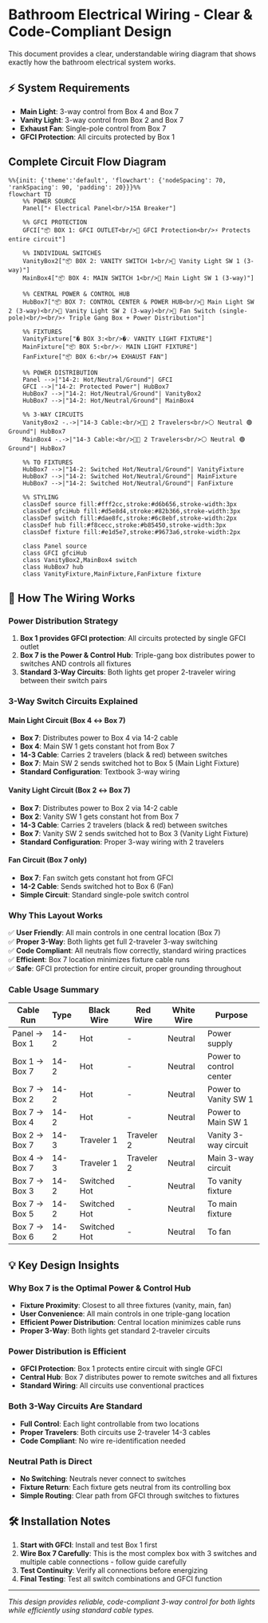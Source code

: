 # Bathroom Electrical Wiring - Clear & Code-Compliant Design

This document provides a clear, understandable wiring diagram that shows exactly how the bathroom electrical system works.

## ⚡ System Requirements
- **Main Light**: 3-way control from Box 4 and Box 7
- **Vanity Light**: 3-way control from Box 2 and Box 7  
- **Exhaust Fan**: Single-pole control from Box 7
- **GFCI Protection**: All circuits protected by Box 1

## Complete Circuit Flow Diagram

```mermaid
%%{init: {'theme':'default', 'flowchart': {'nodeSpacing': 70, 'rankSpacing': 90, 'padding': 20}}}%%
flowchart TD
    %% POWER SOURCE
    Panel["⚡ Electrical Panel<br/>15A Breaker"]
    
    %% GFCI PROTECTION 
    GFCI["📦 BOX 1: GFCI OUTLET<br/>🔌 GFCI Protection<br/>⚡ Protects entire circuit"]
    
    %% INDIVIDUAL SWITCHES
    VanityBox2["📦 BOX 2: VANITY SWITCH 1<br/>🔘 Vanity Light SW 1 (3-way)"]
    MainBox4["📦 BOX 4: MAIN SWITCH 1<br/>🔘 Main Light SW 1 (3-way)"]
    
    %% CENTRAL POWER & CONTROL HUB
    HubBox7["📦 BOX 7: CONTROL CENTER & POWER HUB<br/>🔘 Main Light SW 2 (3-way)<br/>🔘 Vanity Light SW 2 (3-way)<br/>🔘 Fan Switch (single-pole)<br/><br/>⚡ Triple Gang Box + Power Distribution"]
    
    %% FIXTURES
    VanityFixture["� BOX 3:<br/>�💡 VANITY LIGHT FIXTURE"]
    MainFixture["📦 BOX 5:<br/>💡 MAIN LIGHT FIXTURE"]
    FanFixture["📦 BOX 6:<br/>🌀 EXHAUST FAN"]

    %% POWER DISTRIBUTION
    Panel -->|"14-2: Hot/Neutral/Ground"| GFCI
    GFCI -->|"14-2: Protected Power"| HubBox7
    HubBox7 -->|"14-2: Hot/Neutral/Ground"| VanityBox2
    HubBox7 -->|"14-2: Hot/Neutral/Ground"| MainBox4
    
    %% 3-WAY CIRCUITS
    VanityBox2 -.->|"14-3 Cable:<br/>🔴🔴 2 Travelers<br/>⚪ Neutral 🟢 Ground"| HubBox7
    MainBox4 -.->|"14-3 Cable:<br/>🔴🔴 2 Travelers<br/>⚪ Neutral 🟢 Ground"| HubBox7
    
    %% TO FIXTURES
    HubBox7 -->|"14-2: Switched Hot/Neutral/Ground"| VanityFixture
    HubBox7 -->|"14-2: Switched Hot/Neutral/Ground"| MainFixture
    HubBox7 -->|"14-2: Switched Hot/Neutral/Ground"| FanFixture

    %% STYLING
    classDef source fill:#fff2cc,stroke:#d6b656,stroke-width:3px
    classDef gfciHub fill:#d5e8d4,stroke:#82b366,stroke-width:3px
    classDef switch fill:#dae8fc,stroke:#6c8ebf,stroke-width:2px
    classDef hub fill:#f8cecc,stroke:#b85450,stroke-width:3px
    classDef fixture fill:#e1d5e7,stroke:#9673a6,stroke-width:2px

    class Panel source
    class GFCI gfciHub
    class VanityBox2,MainBox4 switch
    class HubBox7 hub
    class VanityFixture,MainFixture,FanFixture fixture
```

## 🔧 How The Wiring Works

### **Power Distribution Strategy**
1. **Box 1 provides GFCI protection**: All circuits protected by single GFCI outlet
2. **Box 7 is the Power & Control Hub**: Triple-gang box distributes power to switches AND controls all fixtures
3. **Standard 3-Way Circuits**: Both lights get proper 2-traveler wiring between their switch pairs

### **3-Way Switch Circuits Explained**

#### **Main Light Circuit (Box 4 ↔ Box 7)**
- **Box 7**: Distributes power to Box 4 via 14-2 cable
- **Box 4**: Main SW 1 gets constant hot from Box 7
- **14-3 Cable**: Carries 2 travelers (black & red) between switches  
- **Box 7**: Main SW 2 sends switched hot to Box 5 (Main Light Fixture)
- **Standard Configuration**: Textbook 3-way wiring

#### **Vanity Light Circuit (Box 2 ↔ Box 7)**
- **Box 7**: Distributes power to Box 2 via 14-2 cable
- **Box 2**: Vanity SW 1 gets constant hot from Box 7
- **14-3 Cable**: Carries 2 travelers (black & red) between switches
- **Box 7**: Vanity SW 2 sends switched hot to Box 3 (Vanity Light Fixture)
- **Standard Configuration**: Proper 3-way wiring with 2 travelers

#### **Fan Circuit (Box 7 only)**
- **Box 7**: Fan switch gets constant hot from GFCI
- **14-2 Cable**: Sends switched hot to Box 6 (Fan)
- **Simple Circuit**: Standard single-pole switch control

### **Why This Layout Works**

✅ **User Friendly**: All main controls in one central location (Box 7)  
✅ **Proper 3-Way**: Both lights get full 2-traveler 3-way switching  
✅ **Code Compliant**: All neutrals flow correctly, standard wiring practices  
✅ **Efficient**: Box 7 location minimizes fixture cable runs  
✅ **Safe**: GFCI protection for entire circuit, proper grounding throughout  

### **Cable Usage Summary**
| Cable Run | Type | Black Wire | Red Wire | White Wire | Purpose |
|-----------|------|------------|----------|------------|---------|
| Panel → Box 1 | 14-2 | Hot | - | Neutral | Power supply |
| Box 1 → Box 7 | 14-2 | Hot | - | Neutral | Power to control center |
| Box 7 → Box 2 | 14-2 | Hot | - | Neutral | Power to Vanity SW 1 |
| Box 7 → Box 4 | 14-2 | Hot | - | Neutral | Power to Main SW 1 |
| Box 2 → Box 7 | 14-3 | Traveler 1 | Traveler 2 | Neutral | Vanity 3-way circuit |
| Box 4 → Box 7 | 14-3 | Traveler 1 | Traveler 2 | Neutral | Main 3-way circuit |
| Box 7 → Box 3 | 14-2 | Switched Hot | - | Neutral | To vanity fixture |
| Box 7 → Box 5 | 14-2 | Switched Hot | - | Neutral | To main fixture |
| Box 7 → Box 6 | 14-2 | Switched Hot | - | Neutral | To fan |

## 💡 Key Design Insights

### **Why Box 7 is the Optimal Power & Control Hub**
- **Fixture Proximity**: Closest to all three fixtures (vanity, main, fan)
- **User Convenience**: All main controls in one triple-gang location
- **Efficient Power Distribution**: Central location minimizes cable runs
- **Proper 3-Way**: Both lights get standard 2-traveler circuits

### **Power Distribution is Efficient**
- **GFCI Protection**: Box 1 protects entire circuit with single GFCI
- **Central Hub**: Box 7 distributes power to remote switches and all fixtures
- **Standard Wiring**: All circuits use conventional practices

### **Both 3-Way Circuits Are Standard**
- **Full Control**: Each light controllable from two locations
- **Proper Travelers**: Both circuits use 2-traveler 14-3 cables  
- **Code Compliant**: No wire re-identification needed

### **Neutral Path is Direct**
- **No Switching**: Neutrals never connect to switches
- **Fixture Return**: Each fixture gets neutral from its controlling box
- **Simple Routing**: Clear path from GFCI through switches to fixtures

## 🛠️ Installation Notes

1. **Start with GFCI**: Install and test Box 1 first
2. **Wire Box 7 Carefully**: This is the most complex box with 3 switches and multiple cable connections - follow guide carefully  
3. **Test Continuity**: Verify all connections before energizing
4. **Final Testing**: Test all switch combinations and GFCI function

---
*This design provides reliable, code-compliant 3-way control for both lights while efficiently using standard cable types.*